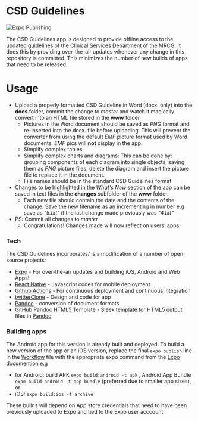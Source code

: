 # CSD Guidelines
![Expo Publishing](https://github.com/fatai2/CSDGuidelines2/workflows/Expo%20Publishing/badge.svg)

The CSD Guidelines app is designed to provide offline access to the updated guidelines of the Clinical Services Department of the MRCG. It does this by providing over-the-air updates whenever any change in this repository is committed. This minimizes the number of new builds of apps that need to be released.

# Usage

* Upload a properly formatted CSD Guideline in Word (docx. only) into the **docs** folder, commit the change to *master* and watch it magically convert into an HTML file stored in the **www** folder
  * Pictures in the Word document should be saved as *PNG* format and re-inserted into the docx. file before uploading. This will prevent the converter from using the default *EMF* picture format used by Word documents. *EMF* pics will **not** display in the app.
  * Simplify complex tables
  * Simplify complex charts and diagrams: This can be done by: grouping components of each diagram into single objects, saving them as *PNG* picture files, delete the diagram and insert the picture file to replace it in the document.
  * File names should be in the standard CSD Guidelines format
* Changes to be highlighted in the *What's New* section of the app can be saved in text files in the **changes** subfolder of the **www** folder.
  * Each new file should contain the date and the contents of the change. Save the new filename as an incrementing in number e.g save as *"5.txt"* if the last change made previously was *"4.txt"*
* PS: Commit all changes to *master* 
  * Congratulations! Changes made will now reflect on users' apps!

### Tech

The CSD Guidelines incorporates/ is a modification of a number of open source projects:

* [Expo] - For over-the-air updates and building iOS, Android and Web Apps!
* [React Native] - Javascript codes for mobile deployment
* [Github Actions] - For continuous deployment and continuous integration
* [twitterClone] - Design and code for app
* [Pandoc] - conversion of document formats
* [GitHub Pandoc HTML5 Template] - Sleek template for HTML5 output files in [Pandoc]

### Building apps

The Android app for this version is already built and deployed. To build a new version of the app or an iOS version, replace the final `expo publish` line in the [Workflow] file with the appropriate expo command from the [Expo documention] e.g 
* for Android: build APK `expo build:android -t apk` , Android App Bundle `expo build:android -t app-bundle` (preferred due to smaller app sizes), or 
* iOS: `expo build:ios -t archive`

These builds will depend on App store credentials that need to have been previously uploaded to Expo and tied to the Expo user acccount.



[//]: # (These are reference links used in the body of this note and get stripped out when the markdown processor does its job. There is no need to format nicely because it shouldn't be seen. Thanks SO - http://stackoverflow.com/questions/4823468/store-comments-in-markdown-syntax)


   [twitterClone]: <https://github.com/Trancever/twitterClone>
   [pandoc]: <https://pandoc.org/index.html>
   [Expo]: <https://expo.io/>
   [React Native]: <https://reactnative.dev/>
   [Github Actions]: <https://github.com/actions>
   [GitHub Pandoc HTML5 Template]: <https://github.com/tajmone/pandoc-goodies/tree/master/templates/html5/github>
   [Workflow]: </.github/workflow/expo-publish.yml>
   [Expo documention]: <https://docs.expo.io/distribution/building-standalone-apps/#3-start-the-build>
